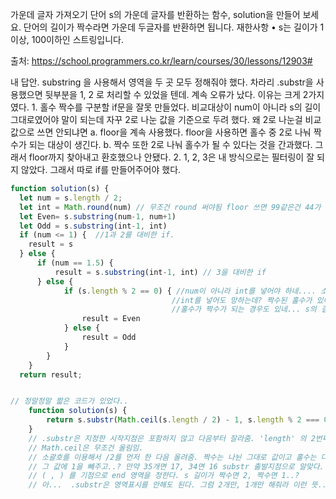 가운데 글자 가져오기
단어 s의 가운데 글자를 반환하는 함수, solution을 만들어 보세요. 단어의 길이가 짝수라면 가운데 두글자를 반환하면 됩니다.
재한사항
• s는 길이가 1 이상, 100이하인 스트링입니다.

출처: <https://school.programmers.co.kr/learn/courses/30/lessons/12903#>

내 답안. substring 을 사용해서 영역을 두 곳 모두 정해줘야 했다.
차라리 .substr을 사용했으면 뒷부분을 1, 2 로 처리할 수 있었을 텐데.
계속 오류가 났다. 이유는 크게 2가지였다. 1. 홀수 짝수를 구분할 if문을 잘못 만들었다. 비교대상이 num이 아니라 s의 길이 그대로였어야 말이 되는데 자꾸 2로 나눈 값을 기준으로 두려 했다. 왜 2로 나눈걸 비교값으로 쓰면 안되냐면
a. floor을 계속 사용했다. floor을 사용하면 홀수 중 2로 나눠 짝수가 되는 대상이 생긴다.
b. 짝수 또한 2로 나눠 홀수가 될 수 있다는 것을 간과했다. 그래서 floor까지 찾아내고 환호했으나 안됐다. 2. 1, 2, 3은 내 방식으로는 필터링이 잘 되지 않았다. 그래서 따로 if를 만들어주어야 했다.

```javascript
function solution(s) {
  let num = s.length / 2;
  let int = Math.round(num) // 무조건 round 써야됨 floor 쓰면 99같은건 44가 되서 Even 감.
  let Even= s.substring(num-1, num+1)
  let Odd = s.substring(int-1, int)
  if (num <= 1) {  //1과 2를 대비한 if.
    result = s
  } else {
      if (num == 1.5) {
          result = s.substring(int-1, int) // 3을 대비한 if
      } else {
            if (s.length % 2 == 0) { //num이 아니라 int를 넣어야 하네.... 소수점이니까 무조건 false잖아.
                                    //int를 넣어도 망하는데? 짝수된 홀수가 있어서..
                                    //홀수가 짝수가 되는 경우도 있네... s의 길이로 따져야 하는거였어.
                result = Even
            } else {
                result = Odd
            }
        }
    }
  return result;


// 정말정말 짧은 코드가 있었다..
	function solution(s) {
	    return s.substr(Math.ceil(s.length / 2) - 1, s.length % 2 === 0 ? 2 : 1);
	}
	// .substr은 지정한 시작지점은 포함하지 않고 다음부터 잘라줌. 'length' 의 2번째면 n부터 스타트.
	// Math.ceil은 무조건 올림임.
	// 소괄호를 이용해서 /2를 먼저 한 다음 올려줌. 짝수는 나뉜 그대로 값이고 홀수는 다시 홀수가 됨.
	// 그 값에 1을 빼주고..? 만약 35개면 17, 34면 16 substr 출발지점으로 알맞다.
	// ( , ) 를 기점으로 end 영역을 정한다. s 길이가 짝수면 2, 짝수면 1..?
	// 아...  .substr은 영역표시를 안해도 된다. 그럼 2개만, 1개만 해줘라 이런 뜻..? 와... 지린다..
```
